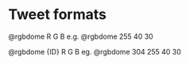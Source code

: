# Tweet formats
@rgbdome R G B
e.g. @rgbdome 255 40 30

@rgbdome {ID} R G B
eg. @rgbdome 304 255 40 30
